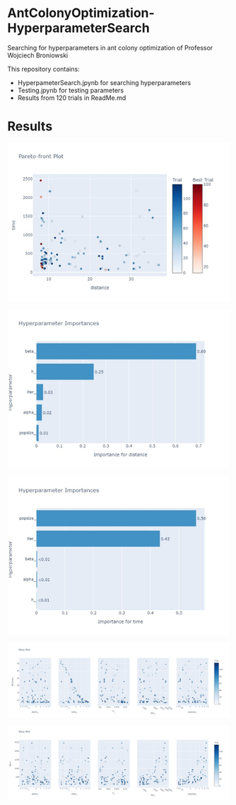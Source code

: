 # AntColonyOptimization-HyperparameterSearch
Searching for hyperparameters in ant colony optimization of Professor Wojciech Broniowski

This repository contains:
- HyperpameterSearch.jpynb for searching hyperparameters
- Testing.jpynb for testing parameters
- Results from 120 trials in ReadMe.md

# Results

![](/tools/2d-studyplot.jpg)

![](/tools/distance-hypimp.jpg)

![](/tools/time-hypimp.jpg)

![](/tools/distance-sliceplot.jpg)

![](/tools/time-sliceplot.jpg)
